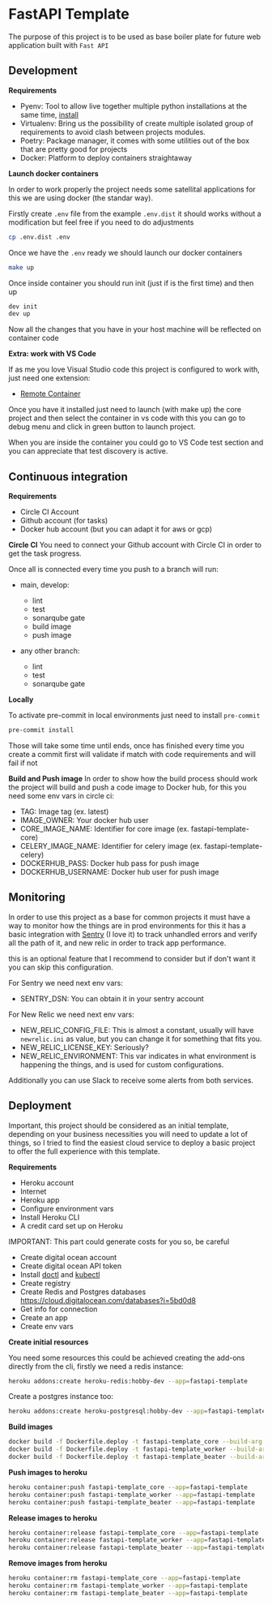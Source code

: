 # FastAPI Template

The purpose of this project is to be used as base boiler plate for future web application built with `Fast API`

## Development


**Requirements**

- Pyenv: Tool to allow live together multiple python installations at the same time, [install](https://github.com/pyenv/pyenv)
- Virtualenv: Bring us the possibility of create multiple isolated group of requirements to avoid clash between projects modules.
- Poetry: Package manager, it comes with some utilities out of the box that are pretty good for projects
- Docker: Platform to deploy containers straightaway

**Launch docker containers**

In order to work properly the project needs some satellital applications for this we are using docker (the standar way).

Firstly create `.env` file from the example `.env.dist` it should works without a modification but feel free if you need to do adjustments

```bash
cp .env.dist .env
```

Once we have the `.env` ready we should launch our docker containers

```bash
make up
```

Once inside container you should run init (just if is the first time) and then up
```bash
dev init
dev up
```
Now all the changes that you have in your host machine will be reflected on container code

**Extra: work with VS Code**

If as me you love Visual Studio code this project is configured to work with, just need one extension:

- [Remote Container](https://code.visualstudio.com/docs/remote/containers)

Once you have it installed just need to launch (with make up) the core project and then select the container in vs code
with this you can go to debug menu and click in green button to launch project.

When you are inside the container you could go to VS Code test section and you can appreciate that test discovery is active.
## Continuous integration

**Requirements**

- Circle CI Account
- Github account (for tasks)
- Docker hub account (but you can adapt it for aws or gcp)

**Circle CI**
You need to connect your Github account with Circle CI in order to get the task progress.

Once all is connected every time you push to a branch will run:

- main, develop:
  - lint
  - test
  - sonarqube gate
  - build image
  - push image

- any other branch:
  - lint
  - test
  - sonarqube gate

**Locally**

To activate pre-commit in local environments just need to install `pre-commit`

```bash
pre-commit install
```
Those will take some time until ends, once has finished every time you create a commit first will validate if match with code requirements and will fail if not

**Build and Push image**
In order to show how the build process should work the project will build and push a code image to Docker hub, for this you need some env vars in circle ci:

- TAG: Image tag (ex. latest)
- IMAGE_OWNER: Your docker hub user
- CORE_IMAGE_NAME: Identifier for core image (ex. fastapi-template-core)
- CELERY_IMAGE_NAME: Identifier for celery image (ex. fastapi-template-celery)
- DOCKERHUB_PASS: Docker hub pass for push image
- DOCKERHUB_USERNAME: Docker hub user for push image

## Monitoring
In order to use this project as a base for common projects it must have a way to monitor how the things are in prod environments for this it has a basic integration with [Sentry](https://docs.sentry.io/) (I love it) to track unhandled errors and verify all the path of it,  and new relic in order to track app performance.

this is an optional feature that I recommend to consider but if don't want it you can skip this configuration.

For Sentry we need next env vars:
- SENTRY_DSN: You can obtain it in your sentry account

For New Relic we need next env vars:
- NEW_RELIC_CONFIG_FILE: This is almost a constant, usually will have `newrelic.ini` as value, but you can change it for something that fits you.
- NEW_RELIC_LICENSE_KEY: Seriously?
- NEW_RELIC_ENVIRONMENT: This var indicates in what environment is happening the things, and is used for custom configurations.

Additionally you can use Slack to receive some alerts from both services.

## Deployment

Important, this project should be considered as an initial template, depending on your business necessities you will need to update a lot of things, so I tried to find the easiest cloud service to deploy a basic project to offer the full experience with this template.

**Requirements**

- Heroku account
- Internet
- Heroku app
- Configure environment vars
- Install Heroku CLI
- A credit card set up on Heroku

IMPORTANT: This part could generate costs for you so, be careful

- Create digital ocean account
- Create digital ocean API token
- Install [doctl](https://docs.digitalocean.com/reference/doctl/how-to/install/) and [kubectl](https://kubernetes.io/docs/tasks/tools/)
- Create registry
- Create Redis and Postgres databases https://cloud.digitalocean.com/databases?i=5bd0d8
- Get info for connection
- Create an app
- Create env vars


**Create initial resources**

You need some resources this could be achieved creating the add-ons directly from the cli, firstly
we need a redis instance:
```bash
heroku addons:create heroku-redis:hobby-dev --app=fastapi-template
```

Create a postgres instance too:
```bash
heroku addons:create heroku-postgresql:hobby-dev --app=fastapi-template
```

**Build images**
```bash
docker build -f Dockerfile.deploy -t fastapi-template_core --build-arg RUNTYPE=web .
docker build -f Dockerfile.deploy -t fastapi-template_worker --build-arg RUNTYPE=celery_worker .
docker build -f Dockerfile.deploy -t fastapi-template_beater --build-arg RUNTYPE=celery_beater .
```

**Push images to heroku**
```bash
heroku container:push fastapi-template_core --app=fastapi-template
heroku container:push fastapi-template_worker --app=fastapi-template
heroku container:push fastapi-template_beater --app=fastapi-template
```

**Release images to heroku**
```bash
heroku container:release fastapi-template_core --app=fastapi-template
heroku container:release fastapi-template_worker --app=fastapi-template
heroku container:release fastapi-template_beater --app=fastapi-template
```

**Remove images from heroku**
```bash
heroku container:rm fastapi-template_core --app=fastapi-template
heroku container:rm fastapi-template_worker --app=fastapi-template
heroku container:rm fastapi-template_beater --app=fastapi-template
```
